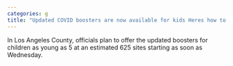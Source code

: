 ```yaml
---
categories: g
title: "Updated COVID boosters are now available for kids Heres how to get them"
---
```

In Los Angeles County, officials plan to offer the updated boosters for children as young as 5 at an estimated 625 sites starting as soon as Wednesday. 
